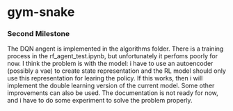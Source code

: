 # gym-snake

### Second Milestone

The DQN angent is implemented in the algorithms folder. There is a training process in the rf_agent_test.ipynb, but unfortunately it perfoms poorly for now. I think the problem is with the model: i have to use an autoencoder (possibly a vae) to create state representation and the RL model should only use this representation for learing the policy. If this works, then i will implement the double learning version of the current model. Some other improvements can also be used. The documentation is not ready for now, and i have to do some experiment to solve the problem properly.
